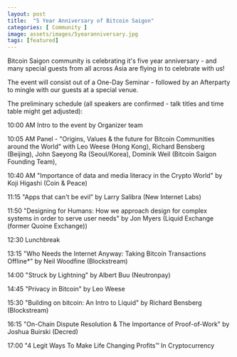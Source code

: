 ```yaml
---
layout: post
title:  "5 Year Anniversary of Bitcoin Saigon"
categories: [ Community ]
image: assets/images/5yearanniversary.jpg
tags: [featured]
---
```

Bitcoin Saigon community is celebrating it's five year anniversary - and many special guests from all across Asia are flying in to celebrate with us!

The event will consist out of a One-Day Seminar - followed by an Afterparty to mingle with our guests at a special venue.

The preliminary schedule (all speakers are confirmed - talk titles and time table might get adjusted):

10:00 AM Intro to the event by Organizer team

10:05 AM Panel - "Origins, Values & the future for Bitcoin Communities around the World" with Leo Weese (Hong Kong), Richard Bensberg (Beijing), John Saeyong Ra (Seoul/Korea), Dominik Weil (Bitcoin Saigon Founding Team), 

10:40 AM "Importance of data and media literacy in the Crypto World" by Koji Higashi (Coin & Peace)

11:15 "Apps that can't be evil" by Larry Salibra (New Internet Labs) 

11:50 "Designing for Humans: How we approach design for complex systems in order to serve user needs" by Jon Myers (Liquid Exchange (former Quoine Exchange))

12:30 Lunchbreak

13:15 "Who Needs the Internet Anyway: Taking Bitcoin Transactions Offline*" by Neil Woodfine (Blockstream)

14:00 "Struck by Lightning" by Albert Buu (Neutronpay)

14:45  "Privacy in Bitcoin" by Leo Weese

15:30 "Building on bitcoin: An Intro to Liquid" by Richard Bensberg (Blockstream)

16:15 "On-Chain Dispute Resolution & The Importance of Proof-of-Work" by Joshua Buirski (Decred)

17:00 "4 Legit Ways To Make Life Changing Profits™ In Cryptocurrency 
